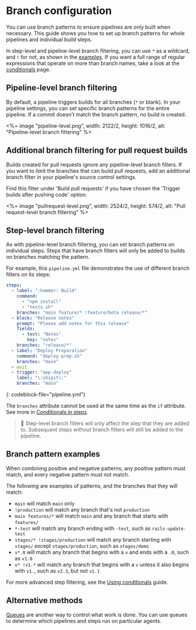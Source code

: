 # Branch configuration

You can use branch patterns to ensure pipelines are only built when necessary. This guide shows you how to set up branch patterns for whole pipelines and individual build steps.

In step-level and pipeline-level branch filtering, you can use `*` as a wildcard, and `!` for not, as shown in the [examples](#branch-pattern-examples). If you want a full range of regular expressions that operate on more than branch names, take a look at the [conditionals](/docs/pipelines/conditionals) page.

## Pipeline-level branch filtering

By default, a pipeline triggers builds for all branches (`*` or blank). In your pipeline settings, you can set specific branch patterns for the entire pipeline. If a commit doesn't match the branch pattern, no build is created.

<%= image "pipeline-level.png", width: 2122/2, height: 1016/2, alt: "Pipeline-level branch filtering" %>

## Additional branch filtering for pull request builds

Builds created for pull requests ignore any pipeline-level branch filters. If you want to limit the branches that can build pull requests, add an additional branch filter in your pipeline's source control settings.

Find this filter under 'Build pull requests' if you have chosen the 'Trigger builds after pushing code' option.

<%= image "pullrequest-level.png", width: 2524/2, height: 574/2, alt: "Pull request-level branch filtering" %>

## Step-level branch filtering

As with pipeline-level branch filtering, you can set branch patterns on individual steps. Steps that have branch filters will only be added to builds on branches matching the pattern.

For example, this `pipeline.yml` file demonstrates the use of different branch filters on its steps:

```yaml
steps:
  - label: ":hammer: Build"
    command:
      - "npm install"
      - "tests.sh"
    branches: "main feature/* !feature/beta release/*"
  - block: "Release notes"
    prompt: "Please add notes for this release"
    fields:
      - text: "Notes"
        key: "notes"
    branches: "release/*"
  - label: "Deploy Preparation"
    command: "deploy-prep.sh"
    branches: "main"
  - wait
  - trigger: "app-deploy"
    label: "\:shipit\:"
    branches: "main"
```
{: codeblock-file="pipeline.yml"}

The `branches` attribute cannot be used at the same time as the `if` attribute. See more in [Conditionals in steps](/docs/pipelines/conditionals#conditionals-in-steps).

> 📘
> Step-level branch filters will only affect the step that they are added to. Subsequent steps without branch filters will still be added to the pipeline.

## Branch pattern examples

When combining positive and negative patterns, any positive pattern must match, and every negative pattern must not match.

The following are examples of patterns, and the branches that they will match:

* `main` will match `main` only
* `!production` will match any branch that's not `production`
* `main features/*` will match `main` and any branch that starts with `features/`
* `*-test` will match any branch ending with `-test`, such as `rails-update-test`
* `stages/* !stages/production` will match any branch starting with `stages/` except `stages/production`, such as `stages/demo`
* `v*.0` will match any branch that begins with a `v` and ends with a `.0`, such as `v1.0`
* `v* !v1.*` will match any branch that begins with a `v` unless it also begins with `v1.`, such as `v2.3`, but not `v1.1`

For more advanced step filtering, see the [Using conditionals](/docs/pipelines/conditionals) guide.

## Alternative methods

[Queues](/docs/agent/v3/queues) are another way to control what work is done. You can use queues to determine which pipelines and steps run on particular agents.
